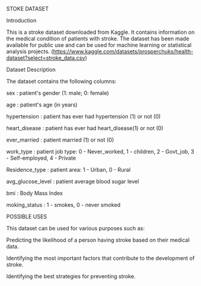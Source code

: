 STOKE DATASET

Introduction

This is a stroke dataset downloaded from Kaggle. It contains information on the medical condition of patients with stroke. The dataset has been made available for public use and can be used for machine learning or statistical analysis projects. (https://www.kaggle.com/datasets/prosperchuks/health-dataset?select=stroke_data.csv)

Dataset Description

The dataset contains the following columns:

sex : patient's gender (1: male; 0: female)

age : patient's age (in years)

hypertension : patient has ever had hypertension (1) or not (0)

heart_disease : patient has ever had heart_disease(1) or not (0)

ever_married : patient married (1) or not (0)

work_type : patient job type: 0 - Never_worked, 1 - children, 2 - Govt_job, 3 - Self-employed, 4 - Private

Residence_type : patient area: 1 - Urban, 0 - Rural

avg_glucose_level : patient average blood sugar level

bmi : Body Mass Index

moking_status : 1 - smokes, 0 - never smoked



POSSIBLE USES

This dataset can be used for various purposes such as:

Predicting the likelihood of a person having stroke based on their medical data.

Identifying the most important factors that contribute to the development of stroke.

Identifying the best strategies for preventing stroke.
